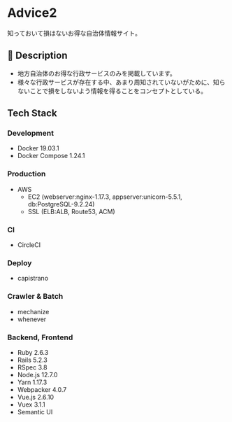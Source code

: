 # Advice2
知っておいて損はないお得な自治体情報サイト。

## :blue_book: Description
 - 地方自治体のお得な行政サービスのみを掲載しています。
 - 様々な行政サービスが存在する中、あまり周知されていないがために、知らないことで損をしないよう情報を得ることをコンセプトとしている。

## Tech Stack
  ### Development
  - Docker 19.03.1
  - Docker Compose 1.24.1
  ### Production
  - AWS
    - EC2 (webserver:nginx-1.17.3, appserver:unicorn-5.5.1, db:PostgreSQL-9.2.24)
    - SSL (ELB:ALB, Route53, ACM)
  ### CI
  - CircleCI
  ### Deploy
  - capistrano
  ### Crawler & Batch
  - mechanize
  - whenever
  ### Backend, Frontend
  - Ruby 2.6.3
  - Rails 5.2.3
  - RSpec 3.8
  - Node.js 12.7.0
  - Yarn 1.17.3
  - Webpacker 4.0.7
  - Vue.js 2.6.10
  - Vuex 3.1.1
  - Semantic UI
